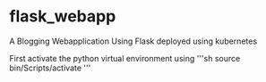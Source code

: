 # flask_webapp
A Blogging Webapplication Using Flask deployed using kubernetes

First activate the python virtual environment using
'''sh
source bin/Scripts/activate
'''
